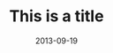 ---
layout: post
title: "This is a title"
link:
image: ukraine.jpg
pdf:
caption: CIS & Georgia Hospitality Investment Conference (iCON); Ukraine
date: 2013-09-19
---
